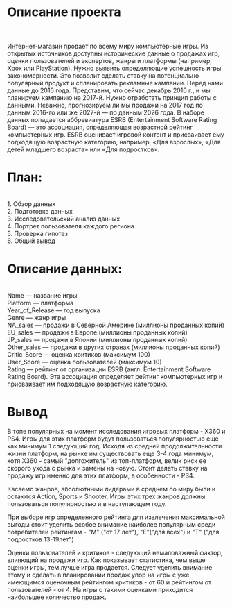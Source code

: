 # Описание проекта
<br>
<br>Интернет-магазин продаёт по всему миру компьютерные игры. Из открытых источников доступны исторические данные о продажах игр, оценки пользователей и экспертов, жанры и платформы (например, Xbox или PlayStation). Нужно выявить определяющие успешность игры закономерности. Это позволит сделать ставку на потенциально популярный продукт и спланировать рекламные кампании. Перед нами данные до 2016 года. Представим, что сейчас декабрь 2016 г., и мы планируем кампанию на 2017-й. Нужно отработать принцип работы с данными. Неважно, прогнозируем ли мы продажи на 2017 год по данным 2016-го или же 2027-й — по данным 2026 года. В наборе данных попадается аббревиатура ESRB (Entertainment Software Rating Board) — это ассоциация, определяющая возрастной рейтинг компьютерных игр. ESRB оценивает игровой контент и присваивает ему подходящую возрастную категорию, например, «Для взрослых», «Для детей младшего возраста» или «Для подростков».

# План:
<br>1. Обзор данных
<br>2. Подготовка данных
<br>3. Исследовательский анализ данных
<br>4. Портрет пользователя каждого региона
<br>5. Проверка гипотез
<br>6. Общий вывод

# Описание данных:
<br> Name — название игры
<br> Platform — платформа
<br> Year_of_Release — год выпуска
<br> Genre — жанр игры
<br> NA_sales — продажи в Северной Америке (миллионы проданных копий)
<br> EU_sales — продажи в Европе (миллионы проданных копий)
<br> JP_sales — продажи в Японии (миллионы проданных копий)
<br> Other_sales — продажи в других странах (миллионы проданных копий)
<br> Critic_Score — оценка критиков (максимум 100)
<br> User_Score — оценка пользователей (максимум 10)
<br> Rating — рейтинг от организации ESRB (англ. Entertainment Software Rating Board). Эта ассоциация определяет рейтинг компьютерных игр и присваивает им подходящую возрастную категорию.

# Вывод
В топе популярных на момент исследования игровых платформ - X360 и PS4. Игры для этих платформ будут пользоваться популярностью еще как минимум 1 следующий год. Исходя из средней продолжительности жизни платформ, на рынке им существовать еще 3-4 года минимум, хотя Х360 - самый "долгожитель" из топ-платформ, велик риск ее скорого ухода с рынка и замены на новую. Стоит делать ставку на продажу игр именно для этих платформ, в особенности - PS4.

Касаемо жанров, абсолютными лидерами в среднем по миру были и остаются Action, Sports и Shooter. Игры этих трех жанров должны пользоваться популярностью и в наступающем году.

При выборе игр определенного рейтинга для извлечения максимальной выгоды стоит уделить особое внимание наиболее популярным среди потребителей рейтингам - "М" ("от 17 лет"), "Е"("для всех") и "Т" ("для подростков 13-19лет")

Оценки пользователей и критиков - следующий немаловажный фактор, влияющий на продажи игр. Как показывает статистика, чем выше оценки игры, тем лучше игра продается. Следует уделить внимание этому и сделать в планировании продаж упор на игры с уже имеющимся оценочным рейтингом критиков - от 60 и рейтингом от пользователей - от 4. На игры с такими оценками приходится наибольшее количество продаж.
